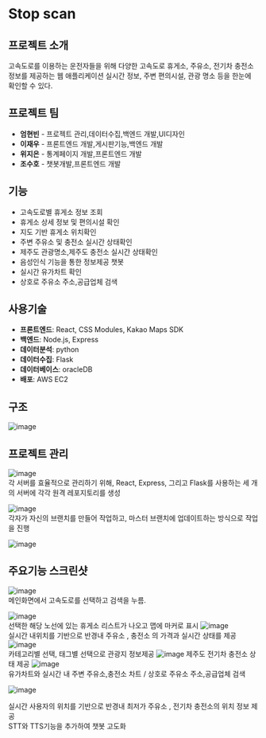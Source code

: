 # Stop scan

## 프로젝트 소개 
고속도로를 이용하는 운전자들을 위해 다양한 고속도로 휴게소, 주유소, 전기차 충전소 정보를 제공하는 웹 애플리케이션
실시간 정보, 주변 편의시설, 관광 명소 등을 한눈에 확인할 수 있다.

## 프로젝트 팀 
- **엄현빈** - 프로젝트 관리,데이터수집,백엔드 개발,UI디자인 
- **이재우** - 프론트엔드 개발,게시판기능,백엔드 개발
- **위지은** - 통계페이지 개발,프론트엔드 개발 
- **조수호** - 챗봇개발,프론트엔드 개발


## 기능
- 고속도로별 휴게소 정보 조회 
- 휴게소 상세 정보 및 편의시설 확인
- 지도 기반 휴게소 위치확인
- 주변 주유소 및 충전소 실시간 상태확인 
- 제주도 관광명소,제주도 충전소 실시간 상태확인
- 음성인식 기능을 통한 정보제공 챗봇
- 실시간 유가차트 확인 
- 상호로 주유소 주소,공급업체 검색

## 사용기술

- **프론트엔드**: React, CSS Modules, Kakao Maps SDK
- **백엔드**: Node.js, Express
- **데이터분석**: python
- **데이터수집**: Flask
- **데이터베이스**: oracleDB
- **배포**: AWS EC2
  
## 구조
![image](./readmeImg/구조.PNG)   


## 프로젝트 관리 

![image](./readmeImg/1.png)   
각 서버를 효율적으로 관리하기 위해, React, Express, 그리고 Flask를 사용하는 세 개의 서버에 각각 원격 레포지토리를 생성

   
![image](./readmeImg/2.png)   
각자가 자신의 브랜치를 만들어 작업하고, 마스터 브랜치에 업데이트하는 방식으로 작업을 진행

![image](./readmeImg/3.png)


## 주요기능 스크린샷 


![image](./readmeImg/메인화면검색.png)   
메인화면에서 고속도로를 선택하고 검색을 누름.

![image](./readmeImg/동해.png)  
선택한 해당 노선에 있는 휴게소 리스트가 나오고 맵에 마커로 표시
![image](./readmeImg/주유소찾기.png)   
실시간 내위치를 기반으로 반경내 주유소 , 충전소 의 가격과 실시간 상태를 제공
![image](./readmeImg/제주관광.png)   
카테고리별 선택, 태그별 선택으로 관광지 정보제공
![image](./readmeImg/제주전기차충전소.png)
제주도 전기차 충전소 상태 제공
![image](./readmeImg/통계.png)   
유가차트와 실시간 내 주변 주유소,충전소 차트 / 상호로 주유소 주소,공급업체 검색
   
![image](./readmeImg/챗봇.png) 

실시간 사용자의 위치를 기반으로 반경내 최저가 주유소 , 전기차 충전소의 위치 정보 제공<br>
STT와 TTS기능을 추가하여 챗봇 고도화
   








